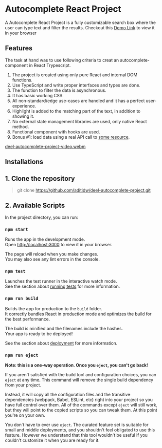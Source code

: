 # Autocomplete React Project

A Autocomplete React Project is a fully customizable search box where the user can type text and filter the results.
Checkout this [Demo Link](https://aditidw.github.io/deel-autocomplete-project/) to view it in your browser

## Features
The task at hand was to use following criteria to creat an autocomplete-component in React Trypescript.

  1. The project is created using only pure React and internal DOM functions.
  2. Use TypeScript and write proper interfaces and types are done.
  3. The function to filter the data is asynchronous.
  4. It has basic working CSS. 
  5. All non-standard/edge use-cases are handled and it has a perfect user-experience.
  6. Highlight is added to the matching part of the text, in addition to showing it.
  7. No external state management libraries are used, only native React method.
  8. Functional component with hooks are used.
  11. Bonus #1: load data using a real API call to [some resource](https://jsonplaceholder.typicode.com/users).
  
[deel-autocomplete-project-video.webm](https://github.com/aditidw/deel-autocomplete-project/assets/22299893/5e871450-5e3c-4897-b79d-fe27798fac78)

## Installations

## 1. Clone the repository

> git clone https://github.com/aditidw/deel-autocomplete-project.git

## 2. Available Scripts

In the project directory, you can run:

### `npm start`

Runs the app in the development mode.\
Open [http://localhost:3000](http://localhost:3000) to view it in your browser.

The page will reload when you make changes.\
You may also see any lint errors in the console.

### `npm test`

Launches the test runner in the interactive watch mode.\
See the section about [running tests](https://facebook.github.io/create-react-app/docs/running-tests) for more information.

### `npm run build`

Builds the app for production to the `build` folder.\
It correctly bundles React in production mode and optimizes the build for the best performance.

The build is minified and the filenames include the hashes.\
Your app is ready to be deployed!

See the section about [deployment](https://facebook.github.io/create-react-app/docs/deployment) for more information.

### `npm run eject`

**Note: this is a one-way operation. Once you `eject`, you can't go back!**

If you aren't satisfied with the build tool and configuration choices, you can `eject` at any time. This command will remove the single build dependency from your project.

Instead, it will copy all the configuration files and the transitive dependencies (webpack, Babel, ESLint, etc) right into your project so you have full control over them. All of the commands except `eject` will still work, but they will point to the copied scripts so you can tweak them. At this point you're on your own.

You don't have to ever use `eject`. The curated feature set is suitable for small and middle deployments, and you shouldn't feel obligated to use this feature. However we understand that this tool wouldn't be useful if you couldn't customize it when you are ready for it.
